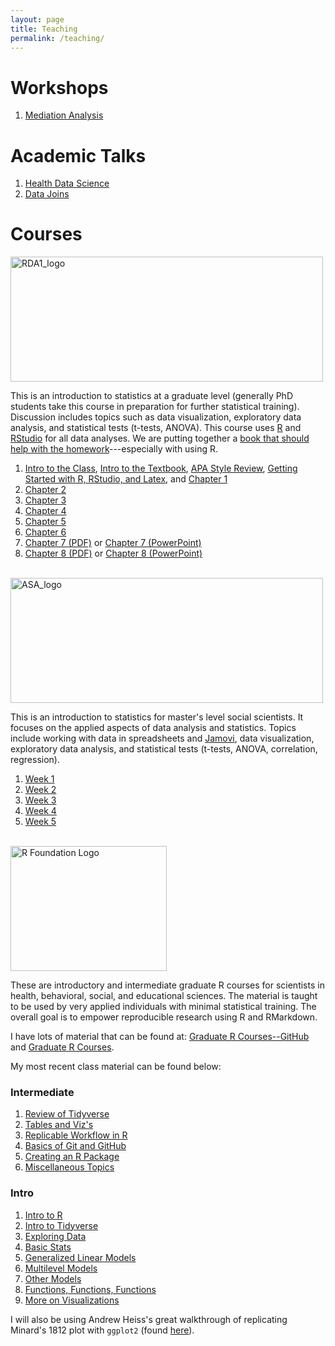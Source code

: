 ```yaml
---
layout: page
title: Teaching
permalink: /teaching/
---
```


# Workshops

1. [Mediation Analysis](https://tysonstanley.github.io/Workshops/MediationAnalysis.html)

# Academic Talks

1. [Health Data Science](https://tysonstanley.github.io/healthdatascience/index.html)
2. [Data Joins](https://tysonstanley.github.io/data_joins_demonstration/Presentation.html)


# Courses

<img src="{{ site.baseurl }}/assets/images/RDA1_logo.png" alt="RDA1_logo" height="200" width="500">

This is an introduction to statistics at a graduate level (generally PhD students take this course in preparation for further statistical training). Discussion includes topics such as data visualization, exploratory data analysis, and statistical tests (t-tests, ANOVA). This course uses [R](https://www.r-project.org/) and [RStudio](https://www.rstudio.com/) for all data analyses. We are putting together a [book that should help with the homework](https://sarbearschwartz.github.io/Quant_I/)---especially with using R.

1. [Intro to the Class](http://tysonbarrett.com/EDUC-6600/Slides/u00_Syllabus_2018_Spring.pdf), [Intro to the Textbook](http://tysonbarrett.com/EDUC-6600/Slides/u00_CohenTextbook_EDUC_6600_2018.pdf), [APA Style Review](http://tysonbarrett.com/EDUC-6600/Slides/u00_APAStyle_EDUC_6600_2018.pdf), [Getting Started with R, RStudio, and Latex](http://tysonbarrett.com/EDUC-6600/Slides/u00_R_Resources.html), and [Chapter 1](http://tysonbarrett.com/EDUC-6600/Slides/u00_Ch1_Intro.html)
2. [Chapter 2](http://tysonbarrett.com/EDUC-6600/Slides/u01_Ch2_DataViz.html)
3. [Chapter 3](http://tysonbarrett.com/EDUC-6600/Slides/u01_Ch3_CenterSpread.html)
4. [Chapter 4](http://tysonbarrett.com/EDUC-6600/Slides/u01_Ch4_Zscores.html)
5. [Chapter 5](http://tysonbarrett.com/EDUC-6600/Slides/u02_Ch5_HypoTest.html)
6. [Chapter 6](http://tysonbarrett.com/EDUC-6600/Slides/u02_Ch6_CI_tDist.html)
7. [Chapter 7 (PDF)](http://tysonbarrett.com/EDUC-6600/Slides/u02_Ch7_ttest.pdf) or [Chapter 7 (PowerPoint)](http://tysonbarrett.com/EDUC-6600/Slides/u02_Ch7_ttest.pptx)
8. [Chapter 8 (PDF)](http://tysonbarrett.com/EDUC-6600/Slides/u02_Ch8_power.pdf) or [Chapter 8 (PowerPoint)](http://tysonbarrett.com/EDUC-6600/Slides/u02_Ch8_power.pptx)

<br>
<img src="{{ site.baseurl }}/assets/images/ASA_logo.png" alt="ASA_logo" height="200" width="500">

This is an introduction to statistics for master's level social scientists. It focuses on the applied aspects of data analysis and statistics. Topics include working with data in spreadsheets and [Jamovi](https://www.jamovi.org/), data visualization, exploratory data analysis, and statistical tests (t-tests, ANOVA, correlation, regression).

1. [Week 1](http://tysonbarrett.com/EDUC-6050/Slides/01_EDUC_6050_2018.pdf)
2. [Week 2](http://tysonbarrett.com/EDUC-6050/Slides/02_EDUC_6050_2018.pdf)
3. [Week 3](http://tysonbarrett.com/EDUC-6050/Slides/03_EDUC_6050_2018.pdf)
4. [Week 4](http://tysonbarrett.com/EDUC-6050/Slides/04_EDUC_6050_2018.pdf)
5. [Week 5](http://tysonbarrett.com/EDUC-6050/Slides/05_EDUC_6050_2018.pdf)


<br>
<img src="https://www.r-project.org/logo/Rlogo.png" alt="R Foundation Logo" height="200" width="250">

These are introductory and intermediate graduate R courses for scientists in health, behavioral, social, and educational sciences. The material is taught to be used by very applied individuals with minimal statistical training. The overall goal is to empower reproducible research using R and RMarkdown.

I have lots of material that can be found at: [Graduate R Courses--GitHub](https://github.com/TysonStanley/Graduate_R_Courses) and [Graduate R Courses](https://tysonstanley.github.io/Graduate_R_Courses/).

My most recent class material can be found below:

### Intermediate

1. [Review of Tidyverse](https://tysonstanley.github.io/Graduate_R_Courses/intermediate/01_Review.html)
2. [Tables and Viz's](https://tysonstanley.github.io/Graduate_R_Courses/intermediate/02_tables_viz.html)
3. [Replicable Workflow in R](https://tysonstanley.github.io/Graduate_R_Courses/intermediate/03_RepWorkflow.html)
4. [Basics of Git and GitHub](https://tysonstanley.github.io/Graduate_R_Courses/intermediate/04_github.html)
5. [Creating an R Package](https://tysonstanley.github.io/Graduate_R_Courses/intermediate/05_OwnPackage.html)
6. [Miscellaneous Topics](https://tysonstanley.github.io/Graduate_R_Courses/intermediate/06_Misc.html)

### Intro

1. [Intro to R](https://tysonstanley.github.io/Graduate_R_Courses/intro/01_IntroSlides.pdf)
2. [Intro to Tidyverse](https://tysonstanley.github.io/Graduate_R_Courses/intro/02_Tidyverse.pdf)
3. [Exploring Data](https://tysonstanley.github.io/Graduate_R_Courses/intro/03_UnderstandData.pdf)
4. [Basic Stats](https://tysonstanley.github.io/Graduate_R_Courses/intro/04_BasicAnalyses.pdf)
5. [Generalized Linear Models](https://tysonstanley.github.io/Graduate_R_Courses/intro/05_GeneralizedLinearModels.pdf)
6. [Multilevel Models](https://tysonstanley.github.io/Graduate_R_Courses/intro/06_MultilevelModels.pdf)
7. [Other Models](https://tysonstanley.github.io/Graduate_R_Courses/intro/07_OtherModels.pdf)
8. [Functions, Functions, Functions](https://tysonstanley.github.io/Graduate_R_Courses/intro/06_MultilevelModels.pdf)
9. [More on Visualizations](https://tysonstanley.github.io/Graduate_R_Courses/intro/09_AdvancedPlotting.pdf)

I will also be using Andrew Heiss's great walkthrough of replicating Minard's 1812 plot with `ggplot2` (found [here](https://www.andrewheiss.com/blog/2017/08/10/exploring-minards-1812-plot-with-ggplot2/)).



